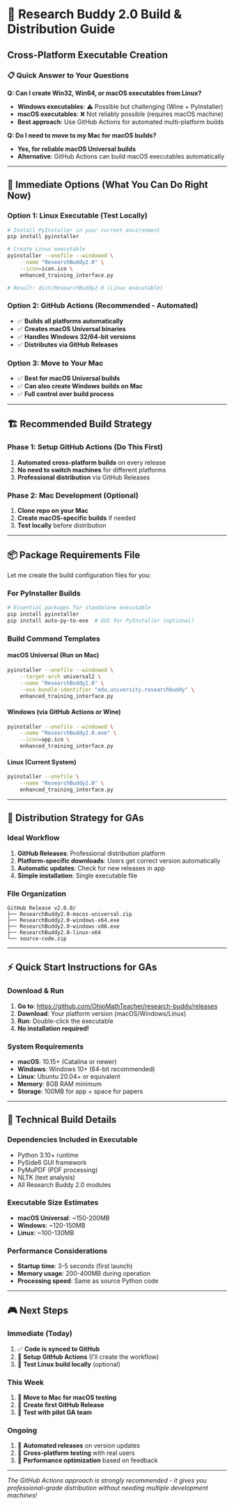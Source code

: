 # 🔨 Research Buddy 2.0 Build & Distribution Guide

## Cross-Platform Executable Creation

### 📋 **Quick Answer to Your Questions**

**Q: Can I create Win32, Win64, or macOS executables from Linux?**
- **Windows executables**: ⚠️ Possible but challenging (Wine + PyInstaller)
- **macOS executables**: ❌ Not reliably possible (requires macOS machine)
- **Best approach**: Use GitHub Actions for automated multi-platform builds

**Q: Do I need to move to my Mac for macOS builds?**
- **Yes, for reliable macOS Universal builds**
- **Alternative**: GitHub Actions can build macOS executables automatically

---

## 🚀 **Immediate Options (What You Can Do Right Now)**

### **Option 1: Linux Executable (Test Locally)**
```bash
# Install PyInstaller in your current environment
pip install pyinstaller

# Create Linux executable
pyinstaller --onefile --windowed \
    --name "ResearchBuddy2.0" \
    --icon=icon.ico \
    enhanced_training_interface.py

# Result: dist/ResearchBuddy2.0 (Linux executable)
```

### **Option 2: GitHub Actions (Recommended - Automated)**
- ✅ **Builds all platforms automatically**
- ✅ **Creates macOS Universal binaries**
- ✅ **Handles Windows 32/64-bit versions**
- ✅ **Distributes via GitHub Releases**

### **Option 3: Move to Your Mac**
- ✅ **Best for macOS Universal builds**
- ✅ **Can also create Windows builds on Mac**
- ✅ **Full control over build process**

---

## 🏗️ **Recommended Build Strategy**

### **Phase 1: Setup GitHub Actions (Do This First)**
1. **Automated cross-platform builds** on every release
2. **No need to switch machines** for different platforms
3. **Professional distribution** via GitHub Releases

### **Phase 2: Mac Development (Optional)**
1. **Clone repo on your Mac**
2. **Create macOS-specific builds** if needed
3. **Test locally** before distribution

---

## 📦 **Package Requirements File**

Let me create the build configuration files for you:

### **For PyInstaller Builds**
```bash
# Essential packages for standalone executable
pip install pyinstaller
pip install auto-py-to-exe  # GUI for PyInstaller (optional)
```

### **Build Command Templates**

#### **macOS Universal (Run on Mac)**
```bash
pyinstaller --onefile --windowed \
    --target-arch universal2 \
    --name "ResearchBuddy2.0" \
    --osx-bundle-identifier "edu.university.researchbuddy" \
    enhanced_training_interface.py
```

#### **Windows (via GitHub Actions or Wine)**
```bash
pyinstaller --onefile --windowed \
    --name "ResearchBuddy2.0.exe" \
    --icon=app.ico \
    enhanced_training_interface.py
```

#### **Linux (Current System)**
```bash
pyinstaller --onefile \
    --name "ResearchBuddy2.0" \
    enhanced_training_interface.py
```

---

## 🎯 **Distribution Strategy for GAs**

### **Ideal Workflow**
1. **GitHub Releases**: Professional distribution platform
2. **Platform-specific downloads**: Users get correct version automatically
3. **Automatic updates**: Check for new releases in app
4. **Simple installation**: Single executable file

### **File Organization**
```
GitHub Release v2.0.0/
├── ResearchBuddy2.0-macos-universal.zip
├── ResearchBuddy2.0-windows-x64.exe
├── ResearchBuddy2.0-windows-x86.exe
├── ResearchBuddy2.0-linux-x64
└── source-code.zip
```

---

## ⚡ **Quick Start Instructions for GAs**

### **Download & Run**
1. **Go to**: https://github.com/OhioMathTeacher/research-buddy/releases
2. **Download**: Your platform version (macOS/Windows/Linux)
3. **Run**: Double-click the executable
4. **No installation required!**

### **System Requirements**
- **macOS**: 10.15+ (Catalina or newer)
- **Windows**: Windows 10+ (64-bit recommended)
- **Linux**: Ubuntu 20.04+ or equivalent
- **Memory**: 8GB RAM minimum
- **Storage**: 100MB for app + space for papers

---

## 🔧 **Technical Build Details**

### **Dependencies Included in Executable**
- Python 3.10+ runtime
- PySide6 GUI framework
- PyMuPDF (PDF processing)
- NLTK (text analysis)
- All Research Buddy 2.0 modules

### **Executable Size Estimates**
- **macOS Universal**: ~150-200MB
- **Windows**: ~120-150MB
- **Linux**: ~100-130MB

### **Performance Considerations**
- **Startup time**: 3-5 seconds (first launch)
- **Memory usage**: 200-400MB during operation
- **Processing speed**: Same as source Python code

---

## 🎮 **Next Steps**

### **Immediate (Today)**
1. ✅ **Code is synced to GitHub** 
2. 🔄 **Setup GitHub Actions** (I'll create the workflow)
3. 🔄 **Test Linux build locally** (optional)

### **This Week**
1. 🔄 **Move to Mac for macOS testing**
2. 🔄 **Create first GitHub Release**
3. 🔄 **Test with pilot GA team**

### **Ongoing**
1. 🔄 **Automated releases** on version updates
2. 🔄 **Cross-platform testing** with real users
3. 🔄 **Performance optimization** based on feedback

---

*The GitHub Actions approach is strongly recommended - it gives you professional-grade distribution without needing multiple development machines!*